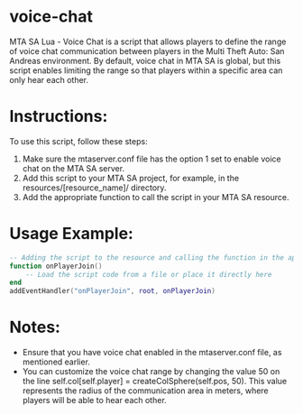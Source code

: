 # voice-chat
MTA SA Lua - Voice Chat is a script that allows players to define the range of voice chat communication between players in the Multi Theft Auto: San Andreas environment. By default, voice chat in MTA SA is global, but this script enables limiting the range so that players within a specific area can only hear each other.

# Instructions:
To use this script, follow these steps:

1. Make sure the mtaserver.conf file has the option <voice>1</voice> set to enable voice chat on the MTA SA server.
2. Add this script to your MTA SA project, for example, in the resources/[resource_name]/ directory.
3. Add the appropriate function to call the script in your MTA SA resource.

# Usage Example:

```lua
-- Adding the script to the resource and calling the function in the appropriate place
function onPlayerJoin()
    -- Load the script code from a file or place it directly here
end
addEventHandler("onPlayerJoin", root, onPlayerJoin)
```

# Notes:
* Ensure that you have voice chat enabled in the mtaserver.conf file, as mentioned earlier.
* You can customize the voice chat range by changing the value 50 on the line self.col[self.player] = createColSphere(self.pos, 50). This value represents the radius of the communication area in meters, where players will be able to hear each other.
